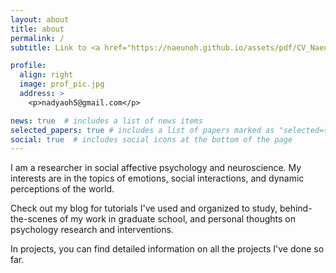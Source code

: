 ```yaml
---
layout: about
title: about
permalink: /
subtitle: Link to <a href="https://naeunoh.github.io/assets/pdf/CV_NaeunOh.pdf">CV</a>

profile:
  align: right
  image: prof_pic.jpg
  address: >
    <p>nadyaoh5@gmail.com</p>

news: true  # includes a list of news items
selected_papers: true # includes a list of papers marked as "selected={true}"
social: true  # includes social icons at the bottom of the page
---
```


I am a researcher in social affective psychology and neuroscience. My interests are in the topics of emotions, social interactions, and dynamic perceptions of the world.

Check out my blog for tutorials I've used and organized to study, behind-the-scenes of my work in graduate school, and personal thoughts on psychology research and interventions.

In <a name=projects>projects</a>, you can find detailed information on all the projects I've done so far.
